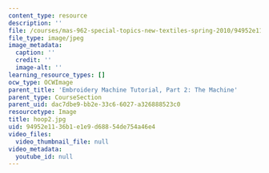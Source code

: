 ```yaml
---
content_type: resource
description: ''
file: /courses/mas-962-special-topics-new-textiles-spring-2010/94952e1136b1e1e9d68854de754a46e4_hoop2.jpg
file_type: image/jpeg
image_metadata:
  caption: ''
  credit: ''
  image-alt: ''
learning_resource_types: []
ocw_type: OCWImage
parent_title: 'Embroidery Machine Tutorial, Part 2: The Machine'
parent_type: CourseSection
parent_uid: dac7dbe9-bb2e-33c6-6027-a326888523c0
resourcetype: Image
title: hoop2.jpg
uid: 94952e11-36b1-e1e9-d688-54de754a46e4
video_files:
  video_thumbnail_file: null
video_metadata:
  youtube_id: null
---
```

